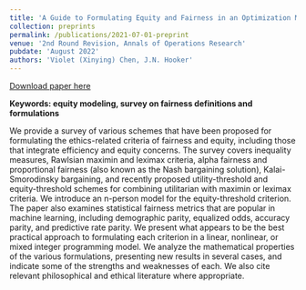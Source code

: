 ```yaml
---
title: 'A Guide to Formulating Equity and Fairness in an Optimization Model'
collection: preprints
permalink: /publications/2021-07-01-preprint
venue: '2nd Round Revision, Annals of Operations Research'
pubdate: 'August 2022'
authors: 'Violet (Xinying) Chen, J.N. Hooker'
---
```


[Download paper here](https://vxychen.github.io/files/EquityEfficiencyGuide-full.pdf)

**Keywords: equity modeling, survey on fairness definitions and formulations**

We provide a survey of various schemes that have been proposed for formulating the ethics-related criteria of fairness and equity, including those that integrate efficiency and equity concerns. The survey covers inequality measures, Rawlsian maximin and leximax criteria, alpha fairness and proportional fairness (also known as the Nash bargaining solution), Kalai-Smorodinsky bargaining, and recently proposed utility-threshold and equity-threshold schemes for combining utilitarian with maximin or leximax criteria. We introduce an n-person model for the equity-threshold criterion. The paper also examines statistical fairness metrics that are popular in machine learning, including demographic parity, equalized odds, accuracy parity, and predictive rate parity. We present what appears to be the best practical approach to formulating each criterion in a linear, nonlinear, or mixed integer programming model. We analyze the mathematical properties of the various formulations, presenting new results in several cases, and indicate some of the strengths and weaknesses of each. We also cite relevant philosophical and ethical literature where appropriate.
